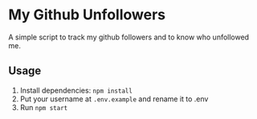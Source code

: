 # My Github Unfollowers

A simple script to track my github followers and to know who unfollowed me.

## Usage

1. Install dependencies: ``npm install``
2. Put your username at ``.env.example`` and rename it to .env
3. Run ``npm start``
